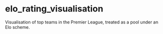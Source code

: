 # elo_rating_visualisation
Visualisation of top teams in the Premier League, treated as a pool under an Elo scheme.
